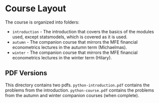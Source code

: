 # Course Layout

The course is organized into folders:

* `introduction` - The introduction that covers the basics of the modules
  used, except statsmodels, which is covered as it is used.
* `autumn` - The companion course that mirrors the MFE financial econometrics
  lectures in the autumn term (Michaelmas).
* `winter` - The companion course that mirrors the MFE financial econometrics
  lectures in the winter term (Hilary).

## PDF Versions  

This directory contains two pdfs.  `python-introduction.pdf` contains the problems
from the introduction.  `python-course.pdf` contains the problems from the autumn
and winter companion courses (when complete).
